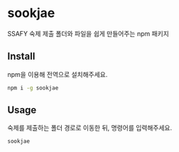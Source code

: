 # sookjae

SSAFY 숙제 제출 폴더와 파일을 쉽게 만들어주는 npm 패키지

## Install

npm을 이용해 전역으로 설치해주세요.

```bash
npm i -g sookjae
```

## Usage

숙제를 제출하는 폴더 경로로 이동한 뒤, 명령어를 입력해주세요.

```bash
sookjae
```
